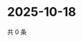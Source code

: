# 2025-10-18

共 0 条

<!-- BEGIN ZHIHUQUESTIONS -->
<!-- 最后更新时间 Sat Oct 18 2025 18:10:32 GMT+0800 (China Standard Time) -->

<!-- END ZHIHUQUESTIONS -->
